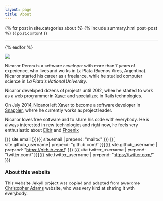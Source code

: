```yaml
---
layout: page
title: About
---
```


{% for post in site.categories.about %}
{% include summary.html post=post %}
{{ post.content }}
* * *
{% endfor %}

<img src="../img/nica.jpg"/>

Nicanor Perera is a software developer with more than <span id="years-of-experience">7</span> years of experience, who lives and works in La Plata (Buenos Aires, Argentina). Nicanor started his career as a freelance, while he studied computer science in *La Plata's National University*.

Nicanor developed dozens of projects until 2012, when he started to work as a web programmer in [Xaver](http://www.xaver.com.ar) and specialized in Rails technologies.

On July 2014, Nicanor left Xaver to become a software developer in  [Snappler](http://snappler.com/), where he currently works as project leader.

<script>
function timeSince(date) {
  var miliseconds = Math.floor((new Date() - date));
  return Math.floor(miliseconds / 31536000000);
}
var yearsOfExperience = timeSince(new Date('2009-01-01'));
document.getElementById("years-of-experience").innerHTML = yearsOfExperience;
</script>

Nicanor loves free software and to share his code with everybody. He is always interested in new technologies and right now, he feels very enthusiastic about [Elixir][elixir] and [Phoenix][phoenix]


[{{ site.email }}]({{ site.email | prepend: "mailto:" }})
[{{ site.github_username | prepend: "github.com/" }}]({{ site.github_username | prepend: "https://github.com/" }})
[{{ site.twitter_username | prepend: "twitter.com/" }}]({{ site.twitter_username | prepend: "https://twitter.com/" }})

### About this website

This website Jekyll project was copied and adapted from awesome [Christopher Adams][chris] website, who was very kind at sharing it with everybody.

[elixir]: http://elixir-lang.org/
[phoenix]: http://www.phoenixframework.org/
[chris]: https://christopheradams.io